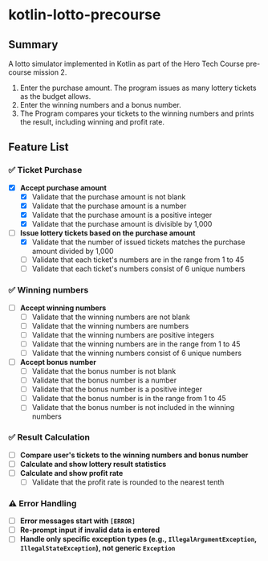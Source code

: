 # kotlin-lotto-precourse

## Summary

A lotto simulator implemented in Kotlin as part of the Hero Tech Course pre-course mission 2.

1. Enter the purchase amount. The program issues as many lottery tickets as the budget allows.
2. Enter the winning numbers and a bonus number.
3. The Program compares your tickets to the winning numbers and prints the result, including winning and profit rate.

## Feature List
### ✅ Ticket Purchase
- [x] **Accept purchase amount**
  - [x] Validate that the purchase amount is not blank
  - [x] Validate that the purchase amount is a number
  - [x] Validate that the purchase amount is a positive integer
  - [x] Validate that the purchase amount is divisible by 1,000
- [ ] **Issue lottery tickets based on the purchase amount**
  - [x] Validate that the number of issued tickets matches the purchase amount divided by 1,000
  - [ ] Validate that each ticket's numbers are in the range from 1 to 45
  - [ ] Validate that each ticket's numbers consist of 6 unique numbers

### ✅ Winning numbers
- [ ] **Accept winning numbers**
  - [ ] Validate that the winning numbers are not blank
  - [ ] Validate that the winning numbers are numbers
  - [ ] Validate that the winning numbers are positive integers
  - [ ] Validate that the winning numbers are in the range from 1 to 45
  - [ ] Validate that the winning numbers consist of 6 unique numbers
- [ ] **Accept bonus number**
  - [ ] Validate that the bonus number is not blank
  - [ ] Validate that the bonus number is a number
  - [ ] Validate that the bonus number is a positive integer
  - [ ] Validate that the bonus number is in the range from 1 to 45
  - [ ] Validate that the bonus number is not included in the winning numbers

### ✅ Result Calculation
- [ ] **Compare user's tickets to the winning numbers and bonus number**
- [ ] **Calculate and show lottery result statistics**
- [ ] **Calculate and show profit rate**
  - [ ] Validate that the profit rate is rounded to the nearest tenth

### ⚠️ Error Handling
- [ ] **Error messages start with `[ERROR]`**
- [ ] **Re-prompt input if invalid data is entered**
- [ ] **Handle only specific exception types (e.g., `IllegalArgumentException`, `IllegalStateException`), not generic `Exception`**
